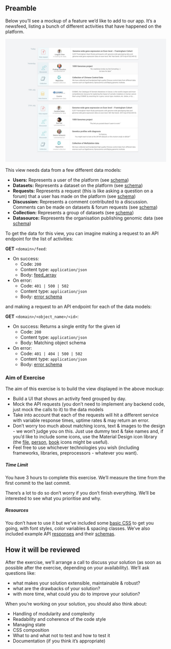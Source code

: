 ## Preamble

Below you’ll see a mockup of a feature we’d like to add to our app. It’s a newsfeed, listing a bunch of different activities that have happened on the platform.

![Design](design.jpg)

This view needs data from a few different data models:

- **Users:** Represents a user of the platform (see [schema](schemas/user.schema.json))
- **Datasets:** Represents a dataset on the platform (see [schema](schemas/dataset.schema.json))
- **Requests:** Represents a request (this is like asking a question on a forum) that a user has made on the platform (see [schema](schemas/request.schema.json))
- **Discussion:** Represents a comment contributed to a discussion. Comments can be made on datasets & forum requests (see [schema](schemas/discussion.schema.json))
- **Collection:** Represents a group of datasets (see [schema](schemas/collection.schema.json))
- **Datasource:** Represents the organisation publishing genomic data (see [schema](schemas/datasource.schema.json))

To get the data for this view, you can imagine making a request to an API endpoint for the list of activities:

**GET** `<domain>/feed`:
 - On success:
   - Code: `200`
   - Content type: `application/json`
   - Body: [feed_array](schemas/feed.schema.json)
 - On error:
   - Code: `401 | 500 | 502`
   - Content type: `application/json`
   - Body: [error schema](schemas/error.schema.json)

and making a request to an API endpoint for each of the data models:

**GET** `<domain>/<object_name>/<id>`:
 - On success: Returns a single entity for the given id
   - Code: `200`
   - Content type: `application/json`
   - Body: Matching object schema
 - On error:
   - Code: `401 | 404 | 500 | 502`
   - Content type: `application/json`
   - Body: [error schema](schemas/error.schema.json)

### Aim of Exercise
The aim of this exercise is to build the view displayed in the above mockup:

- Build a UI that shows an activity feed grouped by day.
- Mock the API requests (you don’t need to implement any backend code, just mock the calls to it) to the data models
- Take into account that each of the requests will hit a different service with variable response times, uptime rates & may return an error.
- Don’t worry too much about matching icons, text & images to the design - we won’t judge you on this. Just use dummy text & fake names and, if you’d like to include some icons, use the Material Design icon library (the [file](https://material.io/icons/#ic_insert_drive_file), [person](https://material.io/icons/#ic_person), [book](https://material.io/icons/#ic_library_books) icons might be useful).
- Feel free to use whichever technologies you wish (including frameworks, libraries, preprocessors - whatever you want).

##### Time Limit
You have 3 hours to complete this exercise. We’ll measure the time from the first commit to the last commit.

There’s a lot to do so don’t worry if you don’t finish everything. We’ll be interested to see what you prioritise and why.

##### Resources
You don’t have to use it but we’ve included some [basic CSS](base.css) to get you going, with font styles, color variables & spacing classes. We’ve also included example API [responses](examples) and their [schemas](schemas).

## How it will be reviewed

After the exercise, we’ll arrange a call to discuss your solution (as soon as possible after the exercise, depending on your availability). We’ll ask questions like:

- what makes your solution extensible, maintainable & robust?
- what are the drawbacks of your solution?
- with more time, what could you do to improve your solution?

When you’re working on your solution, you should also think about:

 - Handling of modularity and complexity
 - Readability and coherence of the code style
 - Managing state
 - CSS composition
 - What to and what not to test and how to test it
 - Documentation (if you think it’s appropriate)
